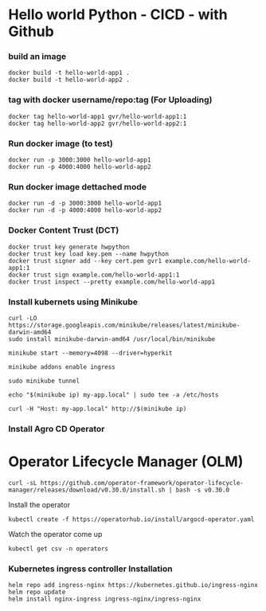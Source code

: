 # Hello world Python - CICD - with Github

### build an image
```
docker build -t hello-world-app1 .
docker build -t hello-world-app2 .
```

### tag with docker username/repo:tag (For Uploading)
```
docker tag hello-world-app1 gvr/hello-world-app1:1
docker tag hello-world-app2 gvr/hello-world-app2:1
```

### Run docker image (to test)
```
docker run -p 3000:3000 hello-world-app1
docker run -p 4000:4000 hello-world-app2
```

### Run docker image dettached mode
```
docker run -d -p 3000:3000 hello-world-app1
docker run -d -p 4000:4000 hello-world-app2
```

### Docker Content Trust (DCT)
```
docker trust key generate hwpython
docker trust key load key.pem --name hwpython
docker trust signer add --key cert.pem gvr1 example.com/hello-world-app1:1
docker trust sign example.com/hello-world-app1:1
docker trust inspect --pretty example.com/hello-world-app1
```

### Install kubernets using Minikube
 
```
curl -LO https://storage.googleapis.com/minikube/releases/latest/minikube-darwin-amd64
sudo install minikube-darwin-amd64 /usr/local/bin/minikube

minikube start --memory=4098 --driver=hyperkit

minikube addons enable ingress

sudo minikube tunnel

echo "$(minikube ip) my-app.local" | sudo tee -a /etc/hosts

curl -H "Host: my-app.local" http://$(minikube ip)

```

### Install Agro CD Operator

# Operator Lifecycle Manager (OLM)
```
curl -sL https://github.com/operator-framework/operator-lifecycle-manager/releases/download/v0.30.0/install.sh | bash -s v0.30.0
```

Install the operator
```
kubectl create -f https://operatorhub.io/install/argocd-operator.yaml
```

Watch the operator come up 
```
kubectl get csv -n operators
```


### Kubernetes ingress controller Installation 
```
helm repo add ingress-nginx https://kubernetes.github.io/ingress-nginx
helm repo update
helm install nginx-ingress ingress-nginx/ingress-nginx
```
